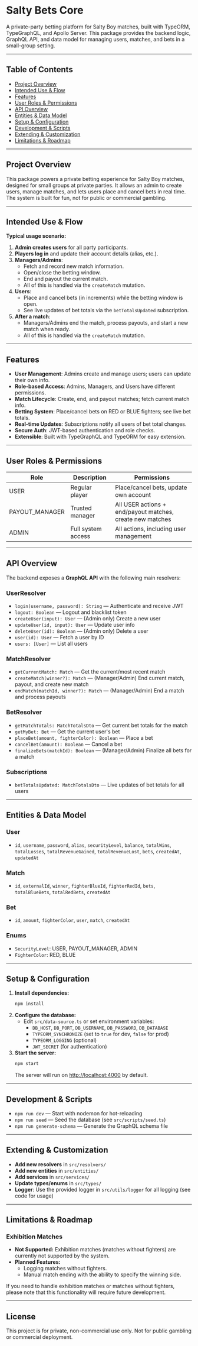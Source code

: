 # Salty Bets Core

A private-party betting platform for Salty Boy matches, built with TypeORM, TypeGraphQL, and Apollo Server. This package provides the backend logic, GraphQL API, and data model for managing users, matches, and bets in a small-group setting.

---

## Table of Contents
- [Project Overview](#project-overview)
- [Intended Use & Flow](#intended-use--flow)
- [Features](#features)
- [User Roles & Permissions](#user-roles--permissions)
- [API Overview](#api-overview)
- [Entities & Data Model](#entities--data-model)
- [Setup & Configuration](#setup--configuration)
- [Development & Scripts](#development--scripts)
- [Extending & Customization](#extending--customization)
- [Limitations & Roadmap](#limitations--roadmap)

---

## Project Overview

This package powers a private betting experience for Salty Boy matches, designed for small groups at private parties. It allows an admin to create users, manage matches, and lets users place and cancel bets in real time. The system is built for fun, not for public or commercial gambling.

---

## Intended Use & Flow

**Typical usage scenario:**

1. **Admin creates users** for all party participants.
2. **Players log in** and update their account details (alias, etc.).
3. **Managers/Admins**:
   - Fetch and record new match information.
   - Open/close the betting window.
   - End and payout the current match.
   - All of this is handled via the `createMatch` mutation.
4. **Users**:
   - Place and cancel bets (in increments) while the betting window is open.
   - See live updates of bet totals via the `betTotalsUpdated` subscription.
5. **After a match**:
   - Managers/Admins end the match, process payouts, and start a new match when ready.
   - All of this is handled via the `createMatch` mutation.

---

## Features

- **User Management**: Admins create and manage users; users can update their own info.
- **Role-based Access**: Admins, Managers, and Users have different permissions.
- **Match Lifecycle**: Create, end, and payout matches; fetch current match info.
- **Betting System**: Place/cancel bets on RED or BLUE fighters; see live bet totals.
- **Real-time Updates**: Subscriptions notify all users of bet total changes.
- **Secure Auth**: JWT-based authentication and role checks.
- **Extensible**: Built with TypeGraphQL and TypeORM for easy extension.

---

## User Roles & Permissions

| Role            | Description                                      | Permissions                                                                 |
|-----------------|--------------------------------------------------|-----------------------------------------------------------------------------|
| USER            | Regular player                                   | Place/cancel bets, update own account                                       |
| PAYOUT_MANAGER  | Trusted manager                                  | All USER actions + end/payout matches, create new matches                   |
| ADMIN           | Full system access                               | All actions, including user management                                      |

---

## API Overview

The backend exposes a **GraphQL API** with the following main resolvers:

### UserResolver
- `login(username, password): String` — Authenticate and receive JWT
- `logout: Boolean` — Logout and blacklist token
- `createUser(input): User` — (Admin only) Create a new user
- `updateUser(id, input): User` — Update user info
- `deleteUser(id): Boolean` — (Admin only) Delete a user
- `user(id): User` — Fetch a user by ID
- `users: [User]` — List all users

### MatchResolver
- `getCurrentMatch: Match` — Get the current/most recent match
- `createMatch(winner?): Match` — (Manager/Admin) End current match, payout, and create new match
- `endMatch(matchId, winner?): Match` — (Manager/Admin) End a match and process payouts

### BetResolver
- `getMatchTotals: MatchTotalsDto` — Get current bet totals for the match
- `getMyBet: Bet` — Get the current user's bet
- `placeBet(amount, fighterColor): Boolean` — Place a bet
- `cancelBet(amount): Boolean` — Cancel a bet
- `finalizeBets(matchId): Boolean` — (Manager/Admin) Finalize all bets for a match

### Subscriptions
- `betTotalsUpdated: MatchTotalsDto` — Live updates of bet totals for all users

---

## Entities & Data Model

### User
- `id`, `username`, `password`, `alias`, `securityLevel`, `balance`, `totalWins`, `totalLosses`, `totalRevenueGained`, `totalRevenueLost`, `bets`, `createdAt`, `updatedAt`

### Match
- `id`, `externalId`, `winner`, `fighterBlueId`, `fighterRedId`, `bets`, `totalBlueBets`, `totalRedBets`, `createdAt`

### Bet
- `id`, `amount`, `fighterColor`, `user`, `match`, `createdAt`

### Enums
- `SecurityLevel`: USER, PAYOUT_MANAGER, ADMIN
- `FighterColor`: RED, BLUE

---

## Setup & Configuration

1. **Install dependencies:**
   ```sh
   npm install
   ```
2. **Configure the database:**
   - Edit `src/data-source.ts` or set environment variables:
     - `DB_HOST`, `DB_PORT`, `DB_USERNAME`, `DB_PASSWORD`, `DB_DATABASE`
     - `TYPEORM_SYNCHRONIZE` (set to `true` for dev, `false` for prod)
     - `TYPEORM_LOGGING` (optional)
     - `JWT_SECRET` (for authentication)
3. **Start the server:**
   ```sh
   npm start
   ```
   The server will run on [http://localhost:4000](http://localhost:4000) by default.

---

## Development & Scripts

- `npm run dev` — Start with nodemon for hot-reloading
- `npm run seed` — Seed the database (see `src/scripts/seed.ts`)
- `npm run generate-schema` — Generate the GraphQL schema file

---

## Extending & Customization

- **Add new resolvers** in `src/resolvers/`
- **Add new entities** in `src/entities/`
- **Add services** in `src/services/`
- **Update types/enums** in `src/types/`
- **Logger**: Use the provided logger in `src/utils/logger` for all logging (see code for usage)

---

## Limitations & Roadmap

### Exhibition Matches
- **Not Supported:** Exhibition matches (matches without fighters) are currently not supported by the system.
- **Planned Features:**
  - Logging matches without fighters.
  - Manual match ending with the ability to specify the winning side.

If you need to handle exhibition matches or matches without fighters, please note that this functionality will require future development.

---

## License

This project is for private, non-commercial use only. Not for public gambling or commercial deployment.
